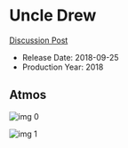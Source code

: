 # Uncle Drew

[Discussion Post](https://www.avsforum.com/threads/bass-eq-for-filtered-movies.2995212/post-56835730)

* Release Date: 2018-09-25
* Production Year: 2018

## Atmos

![img 0](https://fanart.tv/fanart/movies/474335/moviethumb/uncle-drew-5b9b8a28705f7.jpg)

![img 1](https://i.imgur.com/t1VJ9ef.png)

